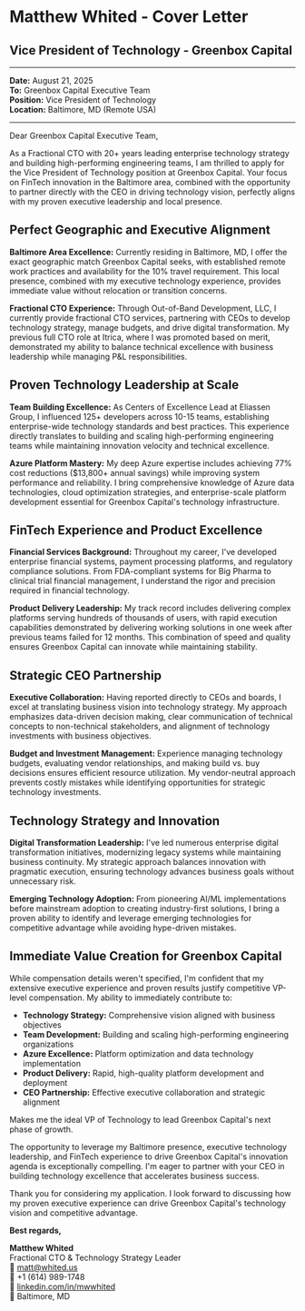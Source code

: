 # Matthew Whited - Cover Letter
## Vice President of Technology - Greenbox Capital
---

**Date:** August 21, 2025  
**To:** Greenbox Capital Executive Team  
**Position:** Vice President of Technology  
**Location:** Baltimore, MD (Remote USA)  

---

Dear Greenbox Capital Executive Team,

As a Fractional CTO with 20+ years leading enterprise technology strategy and building high-performing engineering teams, I am thrilled to apply for the Vice President of Technology position at Greenbox Capital. Your focus on FinTech innovation in the Baltimore area, combined with the opportunity to partner directly with the CEO in driving technology vision, perfectly aligns with my proven executive leadership and local presence.

## Perfect Geographic and Executive Alignment

**Baltimore Area Excellence:** Currently residing in Baltimore, MD, I offer the exact geographic match Greenbox Capital seeks, with established remote work practices and availability for the 10% travel requirement. This local presence, combined with my executive technology experience, provides immediate value without relocation or transition concerns.

**Fractional CTO Experience:** Through Out-of-Band Development, LLC, I currently provide fractional CTO services, partnering with CEOs to develop technology strategy, manage budgets, and drive digital transformation. My previous full CTO role at Itrica, where I was promoted based on merit, demonstrated my ability to balance technical excellence with business leadership while managing P&L responsibilities.

## Proven Technology Leadership at Scale

**Team Building Excellence:** As Centers of Excellence Lead at Eliassen Group, I influenced 125+ developers across 10-15 teams, establishing enterprise-wide technology standards and best practices. This experience directly translates to building and scaling high-performing engineering teams while maintaining innovation velocity and technical excellence.

**Azure Platform Mastery:** My deep Azure expertise includes achieving 77% cost reductions ($13,800+ annual savings) while improving system performance and reliability. I bring comprehensive knowledge of Azure data technologies, cloud optimization strategies, and enterprise-scale platform development essential for Greenbox Capital's technology infrastructure.

## FinTech Experience and Product Excellence

**Financial Services Background:** Throughout my career, I've developed enterprise financial systems, payment processing platforms, and regulatory compliance solutions. From FDA-compliant systems for Big Pharma to clinical trial financial management, I understand the rigor and precision required in financial technology.

**Product Delivery Leadership:** My track record includes delivering complex platforms serving hundreds of thousands of users, with rapid execution capabilities demonstrated by delivering working solutions in one week after previous teams failed for 12 months. This combination of speed and quality ensures Greenbox Capital can innovate while maintaining stability.

## Strategic CEO Partnership

**Executive Collaboration:** Having reported directly to CEOs and boards, I excel at translating business vision into technology strategy. My approach emphasizes data-driven decision making, clear communication of technical concepts to non-technical stakeholders, and alignment of technology investments with business objectives.

**Budget and Investment Management:** Experience managing technology budgets, evaluating vendor relationships, and making build vs. buy decisions ensures efficient resource utilization. My vendor-neutral approach prevents costly mistakes while identifying opportunities for strategic technology investments.

## Technology Strategy and Innovation

**Digital Transformation Leadership:** I've led numerous enterprise digital transformation initiatives, modernizing legacy systems while maintaining business continuity. My strategic approach balances innovation with pragmatic execution, ensuring technology advances business goals without unnecessary risk.

**Emerging Technology Adoption:** From pioneering AI/ML implementations before mainstream adoption to creating industry-first solutions, I bring a proven ability to identify and leverage emerging technologies for competitive advantage while avoiding hype-driven mistakes.

## Immediate Value Creation for Greenbox Capital

While compensation details weren't specified, I'm confident that my extensive executive experience and proven results justify competitive VP-level compensation. My ability to immediately contribute to:

- **Technology Strategy:** Comprehensive vision aligned with business objectives
- **Team Development:** Building and scaling high-performing engineering organizations
- **Azure Excellence:** Platform optimization and data technology implementation
- **Product Delivery:** Rapid, high-quality platform development and deployment
- **CEO Partnership:** Effective executive collaboration and strategic alignment

Makes me the ideal VP of Technology to lead Greenbox Capital's next phase of growth.

The opportunity to leverage my Baltimore presence, executive technology leadership, and FinTech experience to drive Greenbox Capital's innovation agenda is exceptionally compelling. I'm eager to partner with your CEO in building technology excellence that accelerates business success.

Thank you for considering my application. I look forward to discussing how my proven executive experience can drive Greenbox Capital's technology vision and competitive advantage.

**Best regards,**

**Matthew Whited**  
Fractional CTO & Technology Strategy Leader  
📧 matt@whited.us  
📱 +1 (614) 989-1748  
🔗 [linkedin.com/in/mwwhited](https://www.linkedin.com/in/mwwhited/)  
📍 Baltimore, MD
